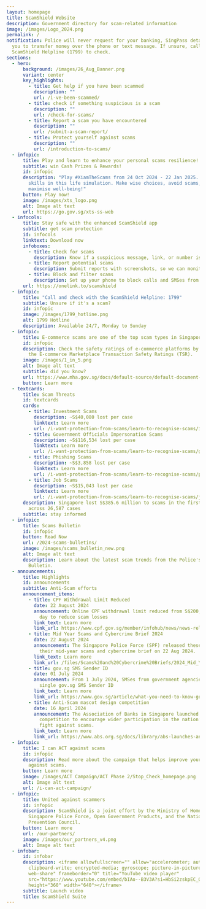 ```yaml
---
layout: homepage
title: ScamShield Website
description: Government directory for scam-related information
image: /images/Logo_2024.png
permalink: /
notification: Police will never request for your banking, SingPass details, or
  you to transfer money over the phone or text message. If unsure, call the
  ScamShield Helpline (1799) to check.
sections:
  - hero:
      background: /images/26_Aug_Banner.png
      variant: center
      key_highlights:
        - title: Get help if you have been scammed
          description: ""
          url: /i-ve-been-scammed/
        - title: check if something suspicious is a scam
          description: ""
          url: /check-for-scams/
        - title: Report a scam you have encountered
          description: ""
          url: /submit-a-scam-report/
        - title: Protect yourself against scams
          description: ""
          url: /introduction-to-scams/
  - infopic:
      title: Play and learn to enhance your personal scams resilience!
      subtitle: win Cash Prizes & Rewards!
      id: infopic
      description: "Play #XiamTheScams from 24 Oct 2024 - 22 Jan 2025. Boost anti-scam
        skills in this life simulation. Make wise choices, avoid scams, and
        maximise well-being!"
      button: Play now!
      image: /images/xts_logo.png
      alt: Image alt text
      url: https://go.gov.sg/xts-ss-web
  - infocols:
      title: Stay safe with the enhanced ScamShield app
      subtitle: get scam protection
      id: infocols
      linktext: Download now
      infoboxes:
        - title: Check for scams
          description: Know if a suspicious message, link, or number is likely a scam
        - title: Report potential scams
          description: Submit reports with screenshots, so we can monitor them better
        - title: Block and filter scams
          description: Set up your phone to block calls and SMSes from scammers
      url: https://onelink.to/scamshield
  - infopic:
      title: "Call and check with the ScamShield Helpline: 1799"
      subtitle: Unsure if it's a scam?
      id: infopic
      image: /images/1799_hotline.png
      alt: 1799 Hotline
      description: Available 24/7, Monday to Sunday
  - infopic:
      title: E-commerce scams are one of the top scam types in Singapore
      id: infopic
      description: Check the safety ratings of e-commerce platforms by referring to
        the E-commerce Marketplace Transaction Safety Ratings (TSR).
      image: /images/1_in_5.png
      alt: Image alt text
      subtitle: did you know?
      url: https://www.mha.gov.sg/docs/default-source/default-document-library/e-commerce-marketplace-tsr_final.pdf
      button: Learn more
  - textcards:
      title: Scam Threats
      id: textcards
      cards:
        - title: Investment Scams
          description: ~S$40,080 lost per case
          linktext: Learn more
          url: /i-want-protection-from-scams/learn-to-recognise-scams/investment-scams/
        - title: Government Officials Impersonation Scams
          description: ~S$116,534 lost per case
          linktext: Learn more
          url: /i-want-protection-from-scams/learn-to-recognise-scams/government-officials-impersonation-scams/
        - title: Phishing Scams
          description: ~S$3,858 lost per case
          linktext: Learn more
          url: /i-want-protection-from-scams/learn-to-recognise-scams/phishing-scams/
        - title: Job Scams
          description: ~S$15,043 lost per case
          linktext: Learn more
          url: /i-want-protection-from-scams/learn-to-recognise-scams/job-scams/
      description: Singapore lost S$385.6 million to scams in the first half of 2024
        across 26,587 cases
      subtitle: stay informed
  - infopic:
      title: Scams Bulletin
      id: infopic
      button: Read Now
      url: /2024-scams-bulletins/
      image: /images/scams_bulletin_new.png
      alt: Image alt text
      description: Learn about the latest scam trends from the Police's Monthly Scams
        Bulletin.
  - announcements:
      title: Highlights
      id: announcements
      subtitle: Anti-Scam efforts
      announcement_items:
        - title: CPF Withdrawal Limit Reduced
          date: 22 August 2024
          announcement: Online CPF withdrawal limit reduced from S$200,000 to S$50,000 per
            day to reduce scam losses
          link_text: Learn more
          link_url: https://www.cpf.gov.sg/member/infohub/news/news-releases/lowering-of-maximum-daily-withdrawal-limit-to-50000-for-online-cpf-withdrawals-to-strengthen-safeguards-against-scams
        - title: Mid Year Scams and Cybercrime Brief 2024
          date: 22 August 2024
          announcement: The Singapore Police Force (SPF) released these latest figures in
            their mid-year scams and cybercrime brief on 22 Aug 2024.
          link_text: Learn more
          link_url: /files/Scams%20and%20Cybercrime%20Briefs/2024_Mid_Year_SCC_Brief.pdf
        - title: gov.sg SMS Sender ID
          date: 01 July 2024
          announcement: From 1 July 2024, SMSes from government agencies will come from a
            single gov.sg SMS Sender ID
          link_text: Learn more
          link_url: https://www.gov.sg/article/what-you-need-to-know-govsg-sms-sender-id
        - title: Anti-Scam mascot design competition
          date: 16 April 2024
          announcement: The Association of Banks in Singapore launched a mascot design
            competition to encourage wider participation in the nation’s ongoing
            fight against scams.
          link_text: Learn more
          link_url: https://www.abs.org.sg/docs/library/abs-launches-anti-scam-mascot-design-competition.pdf
  - infopic:
      title: I can ACT against scams
      id: infopic
      description: Read more about the campaign that helps improve your defences
        against scams.
      button: Learn more
      image: /images/ACT Campaign/ACT Phase 2/Stop_Check_homepage.png
      alt: Image alt text
      url: /i-can-act-campaign/
  - infopic:
      title: United against scammers
      id: infopic
      description: ScamShield is a joint effort by the Ministry of Home Affairs, the
        Singapore Police Force, Open Government Products, and the National Crime
        Prevention Council.
      button: Learn more
      url: /our-partners/
      image: /images/our_partners_v4.png
      alt: Image alt text
  - infobar:
      id: infobar
      description: <iframe allowfullscreen="" allow="accelerometer; autoplay;
        clipboard-write; encrypted-media; gyroscope; picture-in-picture;
        web-share" frameborder="0" title="YouTube video player"
        src="https://www.youtube.com/embed/bIAo--B3V3A?si=HbSi2zskpEC_07oR"
        height="360" width="640"></iframe>
      subtitle: Launch video
      title: ScamShield Suite
---
```

